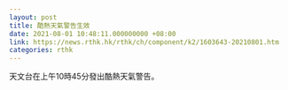 ```yaml
---
layout: post
title: 酷熱天氣警告生效
date: 2021-08-01 10:48:11.000000000 +08:00
link: https://news.rthk.hk/rthk/ch/component/k2/1603643-20210801.htm
categories: rthk
---
```


天文台在上午10時45分發出酷熱天氣警告。
